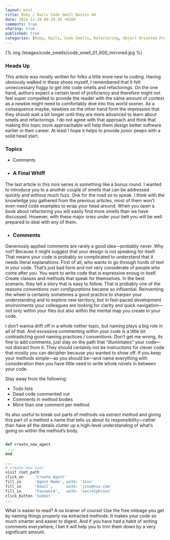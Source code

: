 ```yaml
---
layout: post
title: Ruby / Rails Code Smell Basics 04
date: 2015-11-28 04:29:10 +0100
comments: true
sharing: true
published: true 
categories: [Ruby, Rails, Code Smells, Refactoring, Object Oriented Programming ]
---
```


{% img /images/code_smells/code_smell_01_600_mirrored.jpg %}

### Heads Up

This article was mostly written for folks a little more new to coding. Having obviously walked in these shoes myself, I remembered that it felt unneccessary foggy to get into code smells and refactorings. On the one hand, authors expect a certain level of proficiency and therefore might not feel super compelled to provide the reader with the same amount of context as a newbie might need to comfortably dive into this world sooner. As a consequence maybe, newbies on the other hand form the impression that they should wait a bit longer until they are more advanced to learn about smells and refactorings. I do not agree with that approach and think that making this topic more approachable will help them design better software earlier in their career. At least I hope it helps to provide junior peeps with a solid head start.

### Topics

+ Comments




+ ### A Final Whiff

The last article in this mini series is something like a bonus round. I wanted to introduce you to a another couple of smells that can be addressed quickly and without much fuzz. One for the road so to speak. I think with the knowledge you gathered from the previous articles, most of them won’t even need code examples to wrap your head around. When you open a book about refactoring you will easily find more smells than we have discussed. However, with these major ones under your belt you will be well prepared to deal with any of them. 

+ ### Comments

Generously applied comments are rarely a good idea—probably never. Why not? Because it might suggest that your design is not speaking for itself. That means your code is probably so complicated to understand that it needs literal explanations. First of all, who wants to go through hords of text in your code. That’s just bad form and not very considerate of people who come after you. You want to write code that is expressive enoug in itself. Create classes and methods that speak for themselves. In the best scenario, they tell a story that is easy to follow. That is probably one of the reasons *conventions over configurations* became so influential. Reinventing the wheel is certainly sometimes a good practice to sharpen your understanding and to explore new territory, but in fast-paced development environments your colleagues are looking for clarity and quick navigation—not only within your files but also within the mental map you create in your code.

I don’t wanna drift off in a whole nother topic, but naming plays a big role in all of that. And excessive commenting within your code is a little bit contradicting good naming practices / conventions. Don’t get me wrong, its fine to add comments, just stay on the path that “illumintates” your code—not distract from it. They should certainly not be instructions for clever code that mostly you can decipher because you wanted to show off. If you keep your methods simple—as you should be—and name everything with consideration then you have little need to write whole novels in between your code.

Stay away from the following:

+ Todo lists
+ Dead code commented out
+ Comments in method bodies
+ More than one comment per method

Its also useful to break out parts of methods via *extract method* and giving this part of a method a name that tells us about its responsibility—rather than have all the details clutter up a high-level understanding of what’s going on within the method’s body.  

``` ruby

def create_new_agent
 ...
end

...
# create new user
visit root_path
click_on     'Create Agent'
fill_in      'Agent Name', with: 'Jinx'
fill_in      'Email',      with: 'jinx@nsa.com'
fill_in      'Password',   with: 'secretphrase'
click_button 'Submit'
...

```

What is easier to read? A no brainer of course! Use the free mileage you get by naming things properly via extracted methods. It makes your code so much smarter and easier to digest. And if you have had a habit of writing comments everywhere, I bet it will help you to trim them down by a very significant amount.
